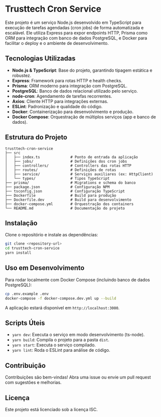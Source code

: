 # Trusttech Cron Service

Este projeto é um serviço Node.js desenvolvido em TypeScript para execução de tarefas agendadas (cron jobs) de forma automatizada e escalável. Ele utiliza Express para expor endpoints HTTP, Prisma como ORM para integração com banco de dados PostgreSQL, e Docker para facilitar o deploy e o ambiente de desenvolvimento.

## Tecnologias Utilizadas

- **Node.js & TypeScript**: Base do projeto, garantindo tipagem estática e robustez.
- **Express**: Framework para rotas HTTP e health checks.
- **Prisma**: ORM moderno para integração com PostgreSQL.
- **PostgreSQL**: Banco de dados relacional utilizado pelo serviço.
- **node-cron**: Agendamento de tarefas recorrentes.
- **Axios**: Cliente HTTP para integrações externas.
- **ESLint**: Padronização e qualidade do código.
- **Docker**: Containerização para desenvolvimento e produção.
- **Docker Compose**: Orquestração de múltiplos serviços (app e banco de dados).

## Estrutura do Projeto

```
trusttech-cron-service
├── src
│   ├── index.ts              # Ponto de entrada da aplicação
│   ├── jobs/                 # Definições dos cron jobs
│   ├── controllers/          # Controllers das rotas HTTP
│   ├── routes/               # Definições de rotas
│   ├── service/              # Serviços auxiliares (ex: HttpClient)
│   └── types/                # Tipos TypeScript
├── prisma/                   # Migrations e schema do banco
├── package.json              # Configuração NPM
├── tsconfig.json             # Configuração TypeScript
├── Dockerfile                # Build para produção
├── Dockerfile.dev            # Build para desenvolvimento
├── docker-compose.yml        # Orquestração dos containers
└── README.md                 # Documentação do projeto
```

## Instalação

Clone o repositório e instale as dependências:

```bash
git clone <repository-url>
cd trusttech-cron-service
yarn install
```

## Uso em Desenvolvimento

Para rodar localmente com Docker Compose (incluindo banco de dados PostgreSQL):

```bash
cp .env.example .env
docker-compose -f docker-compose.dev.yml up --build
```

A aplicação estará disponível em `http://localhost:3000`.

## Scripts Úteis

- `yarn dev`: Executa o serviço em modo desenvolvimento (ts-node).
- `yarn build`: Compila o projeto para a pasta `dist`.
- `yarn start`: Executa o serviço compilado.
- `yarn lint`: Roda o ESLint para análise de código.

## Contribuição

Contribuições são bem-vindas! Abra uma issue ou envie um pull request com sugestões e melhorias.

## Licença

Este projeto está licenciado sob a licença ISC.